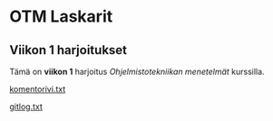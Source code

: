 # OTM Laskarit

## Viikon 1 harjoitukset

Tämä on **viikon 1** harjoitus *Ohjelmistotekniikan menetelmät* 
kurssilla.

[komentorivi.txt](https://github.com/nikool/otm-harjoitustyo/blob/master/laskarit/viikko1/komentorivi.txt)

[gitlog.txt](https://github.com/nikool/otm-harjoitustyo/blob/master/laskarit/viikko1/gitlog.txt)


